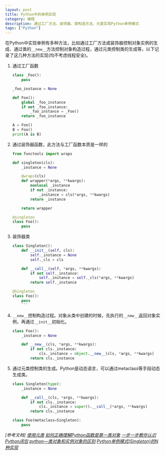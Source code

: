 ```yaml
---
layout: post
title: Python中的单例实现
category: 编程
description: 通过工厂方法、装饰器、类构造方法、元类实现Python单例模式
tags: ["Python"]
---
```


在Python中实现单例有多种方法，比如通过工厂方法或装饰器控制对象实例的生成、通过类的`__new__`方法控制对象构造过程，通过元类控制类的生成等，以下记录了这几种方法的实现(均不考虑线程安全)。

1. 通过工厂函数

    ```py
    class _Foo():
        pass

    _foo_instance = None

    def Foo():
        global _foo_instance
        if not _foo_instance:
            _foo_instance = _Foo()
        return _foo_instance

    A = Foo()
    B = Foo()
    print(A is B)

    ```
2. 通过装饰器函数，此方法与工厂函数本质是一样的

    ```py
    from functools import wraps

    def singleton(cls):
        _instance = None

        @wraps(cls)
        def wrapper(*args, **kwargs):
            nonlocal _instance
            if not _instance:
                _instance = cls(*args, **kwargs)
            return _instance

        return wrapper

    @singleton
    class Foo():
        pass
    ```
3. 装饰器类

    ```py
    class Singleton():
        def __init__(self, cls):
            self._instance = None
            self._cls = cls

        def __call__(self, *args, **kwargs):
            if not self._instance:
                self._instance = self._cls(*args, **kwargs)
            return self._instance

    @Singleton
    class Foo():
        pass
        ```

4. `__new__`控制构造过程。对象从类中创建的时候，先执行的`__new__`返回对象实例，再通过`__init__`初始化。

    ```py
    class Foo():
        _instance = None

        def __new__(cls, *args, **kwargs):
            if not cls._instance:
                cls._instance = object.__new__(cls, *args, **kwargs)
            return cls._instance
    ```

5. 通过元类控制类的生成。Python是动态语言，可以通过metaclass等手段动态生成类。

    ```py
    class Singleton(type):
        _instance = None

        def __call__(cls, *args, **kwargs):
            if not cls._instance:
                cls._instance = super().__call__(*args, **kwargs)
            return cls._instance

    class Foo(metaclass=Singleton):
        pass
    ```


*[参考文档]*
*[使用元类](https://www.liaoxuefeng.com/wiki/1016959663602400/1017592449371072)*
*[如何正确理解Python函数是第一类对象](https://foofish.net/function-is-first-class-object.html)*
*[一步一步教你认识Python闭包](https://foofish.net/python-closure.html)*
*[python—类对象和实例对象的区别](https://www.cnblogs.com/loleina/p/5409084.html)*
*[Python单例模式(Singleton)的N种实现](https://zhuanlan.zhihu.com/p/37534850)*
